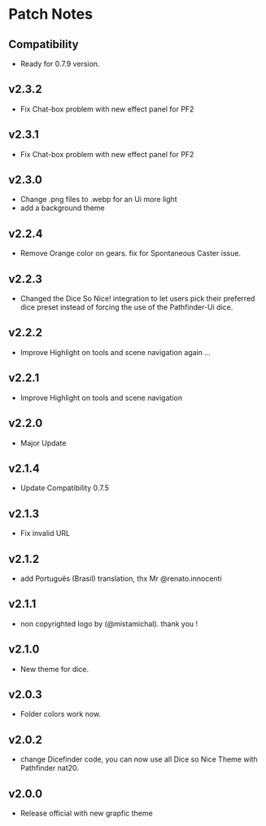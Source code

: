 # Patch Notes

## Compatibility
- Ready for 0.7.9 version.

## v2.3.2
- Fix Chat-box problem with new effect panel for PF2

## v2.3.1
- Fix Chat-box problem with new effect panel for PF2

## v2.3.0
- Change .png files to .webp for an Ui more light
- add a background theme

## v2.2.4
- Remove Orange color on gears. fix for Spontaneous Caster issue.

## v2.2.3
- Changed the Dice So Nice! integration to let users pick their preferred dice preset instead of forcing the use of the Pathfinder-Ui dice.

## v2.2.2
- Improve Highlight on tools and scene navigation again ...

## v2.2.1
- Improve Highlight on tools and scene navigation
## v2.2.0
- Major Update

## v2.1.4
- Update Compatibility 0.7.5

## v2.1.3
- Fix invalid URL

## v2.1.2
- add Português (Brasil) translation, thx Mr @renato.innocenti

## v2.1.1
- non copyrighted logo by (@mistamichal). thank you ! 
## v2.1.0
- New theme for dice.

## v2.0.3
- Folder colors work now.

## v2.0.2
- change Dicefinder code, you can now use all Dice so Nice Theme with Pathfinder nat20.

## v2.0.0
- Release official with new grapfic theme
